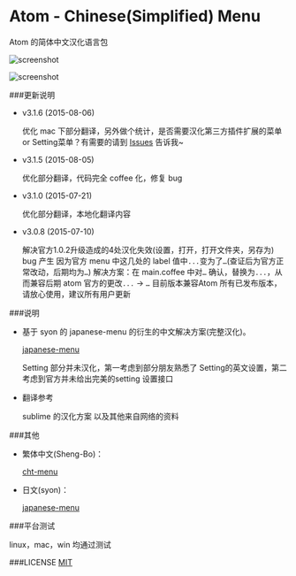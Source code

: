 # Atom - Chinese(Simplified) Menu

Atom  的简体中文汉化语言包

![screenshot](https://github.com/chinakids/atom-chinese-menu/raw/master/screenshot.png)

![screenshot](https://github.com/chinakids/atom-chinese-menu/raw/master/screenshot2.png)

###更新说明
- v3.1.6  (2015-08-06)

	优化 mac 下部分翻译，另外做个统计，是否需要汉化第三方插件扩展的菜单 or Setting菜单？有需要的请到 [Issues](https://github.com/chinakids/atom-simplified-chinese-menu/issues) 告诉我~

- v3.1.5  (2015-08-05)

	优化部分翻译，代码完全 coffee 化，修复 bug

- v3.1.0  (2015-07-21)

	优化部分翻译，本地化翻译内容

- v3.0.8  (2015-07-10)

	解决官方1.0.2升级造成的4处汉化失效(设置，打开，打开文件夹，另存为)
	bug 产生 因为官方 menu 中这几处的 label 值中`...`变为了`…`(查证后为官方正常改动，后期均为`…`)
	解决方案：在 main.coffee 中对`…` 确认，替换为`...`，从而兼容后期 atom 官方的更改`...` -> `…`
	目前版本兼容Atom 所有已发布版本，请放心使用，建议所有用户更新

###说明
- 基于 syon 的 japanese-menu 的衍生的中文解决方案(完整汉化)。

	[japanese-menu](https://atom.io/packages/japanese-menu)

	Setting 部分并未汉化，第一考虑到部分朋友熟悉了 Setting的英文设置，第二考虑到官方并未给出完美的setting 设置接口


- 翻译参考

	sublime 的汉化方案
	以及其他来自网络的资料

###其他

- 繁体中文(Sheng-Bo)：

	[cht-menu](https://atom.io/packages/cht-menu)

- 日文(syon)：

	[japanese-menu](https://atom.io/packages/japanese-menu)

###平台测试

linux，mac，win 均通过测试


###LICENSE
[MIT](https://github.com/chinakids/atom-chinese-menu/raw/master/LICENSE.md)
